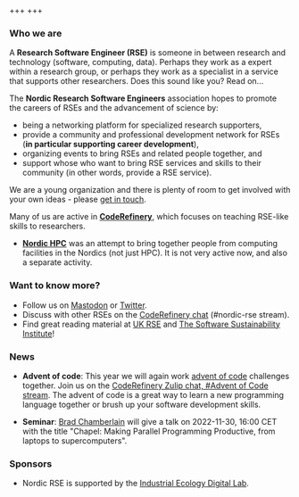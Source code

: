 +++
+++

### Who we are

A **Research Software Engineer (RSE)** is someone in between research
and technology (software, computing, data).  Perhaps they work as a
expert within a research group, or perhaps they work as a specialist
in a service that supports other researchers.  Does this sound like
you?  Read on...

The **Nordic Research Software Engineers** association hopes to
promote the careers of RSEs and the advancement of science by:

* being a networking platform for specialized research supporters,
* provide a community and professional development network for RSEs
  (**in particular supporting career development**),
* organizing events to bring RSEs and related people together, and
* support whose who want to bring RSE services and skills to their
  community (in other words, provide a RSE service).

We are a young organization and there is plenty of room to get
involved with your own ideas - please [get in
touch](about/getinvolved).

Many of us are active in **[CodeRefinery](https://coderefinery.org)**,
which focuses on teaching RSE-like skills to researchers.

* **[Nordic HPC](https://nordichpc.github.io)** was an attempt to
  bring together people from computing facilities in the Nordics (not
  just HPC).  It is not very active now, and also a separate
  activity.


### Want to know more?

- Follow us on [Mastodon](https://fosstodon.org/@nordic_rse) or [Twitter](https://twitter.com/nordic_rse).
- Discuss with other RSEs on the [CodeRefinery chat](https://coderefinery.zulipchat.com) (#nordic-rse stream).
- Find great reading material at [UK RSE](https://rse.ac.uk) and [The Software Sustainability Institute](https://www.software.ac.uk)!


### News

- **Advent of code**: This year we will again work
[advent of code](https://adventofcode.com/)
challenges together. Join us on the [CodeRefinery Zulip chat, #Advent of Code stream](https://coderefinery.zulipchat.com/#narrow/stream/305975-Advent-of.20Code). The advent of code is a great way to learn a new programming language together
or brush up your software development skills.

- **Seminar**: [Brad Chamberlain](https://homes.cs.washington.edu/~bradc/) will give a talk on 2022-11-30, 16:00 CET with the title "Chapel: Making Parallel Programming Productive, from laptops to supercomputers".


### Sponsors

- Nordic RSE is supported by the [Industrial Ecology Digital Lab](https://iedl.no).

